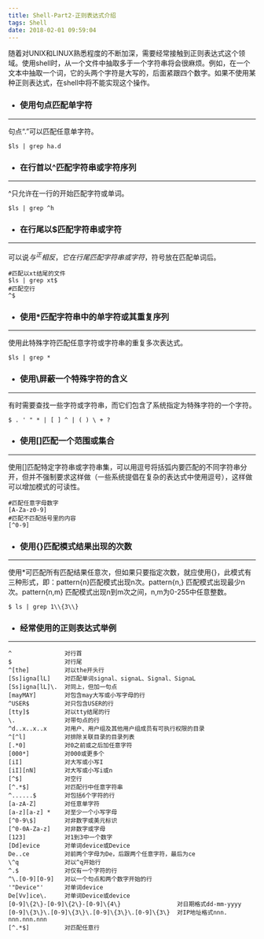 ```yaml
---
title: Shell-Part2-正则表达式介绍
tags: Shell
date: 2018-02-01 09:59:04
---
```

随着对UNIX和LINUX熟悉程度的不断加深，需要经常接触到正则表达式这个领域。使用shell时，从一个文件中抽取多于一个字符串将会很麻烦。例如，在一个文本中抽取一个词，它的头两个字符是大写的，后面紧跟四个数字。如果不使用某种正则表达式，在shell中将不能实现这个操作。
- ### 使用句点匹配单字符

---
句点“.”可以匹配任意单字符。
~~~
$ls | grep ha.d
~~~
- ### 在行首以^匹配字符串或字符序列

---
^只允许在一行的开始匹配字符或单词。
~~~
$ls | grep ^h
~~~
- ### 在行尾以$匹配字符串或字符

---
可以说$与^正相反，它在行尾匹配字符串或字符，$符号放在匹配单词后。
~~~
#匹配以xt结尾的文件
$ls | grep xt$
#匹配空行
^$
~~~
- ### 使用\*匹配字符串中的单字符或其重复序列

---
使用此特殊字符匹配任意字符或字符串的重复多次表达式。
~~~
$ls | grep *
~~~
- ### 使用\屏蔽一个特殊字符的含义

---
有时需要查找一些字符或字符串，而它们包含了系统指定为特殊字符的一个字符。
~~~
$ . ' " * | [ ] ^ | ( ) \ + ?
~~~
- ### 使用[]匹配一个范围或集合

---
使用[]匹配特定字符串或字符串集，可以用逗号将括弧内要匹配的不同字符串分开，但并不强制要求这样做（一些系统提倡在复杂的表达式中使用逗号），这样做可以增加模式的可读性。
~~~
#匹配任意字母数字
[A-Za-z0-9]
#匹配不匹配括号里的内容
[^0-9]
~~~
- ### 使用\{\}匹配模式结果出现的次数

---
使用*可匹配所有匹配结果任意次，但如果只要指定次数，就应使用\{\}，此模式有三种形式，即：pattern\{n\}匹配模式出现n次。pattern\{n,\}   匹配模式出现最少n次。pattern\{n,m}   匹配模式出现n到m次之间，n,m为0-255中任意整数。
~~~
$ ls | grep 1\\{3\\}
~~~
- ### 经常使用的正则表达式举例

---
~~~
^               对行首
$               对行尾
^[the]          对以the开头行
[Ss]igna[lL]    对匹配单词signal、signaL、Signal、SignaL
[Ss]igna[lL]\.  对同上，但加一句点
[mayMAY]        对包含may大写或小写字母的行
^USER$          对只包含USER的行
[tty]$          对以tty结尾的行
\.              对带句点的行
^d..x..x..x     对用户、用户组及其他用户组成员有可执行权限的目录
^[^l]           对排除关联目录的目录列表
[.*0]           对0之前或之后加任意字符
[000*]          对000或更多个
[iI]            对大写或小写I
[iI][nN]        对大写或小写i或n
[^$]            对空行
[^.*$]          对匹配行中任意字符串
^......$        对包括6个字符的行
[a-zA-Z]        对任意单字符
[a-z][a-z] *    对至少一个小写字母
[^0-9\$]        对非数字或美元标识
[^0-0A-Za-z]    对非数字或字母
[123]           对1到3中一个数字
[Dd]evice       对单词device或Device
De..ce          对前两个字母为De，后跟两个任意字符，最后为ce
\^q             对以^q开始行
^.$             对仅有一个字符的行
^\.[0-9][0-9]   对以一个句点和两个数字开始的行
'"Device"'      对单词device
De[Vv]ice\.     对单词Device或device
[0-9]\{2\}-[0-9]\{2\}-[0-9]\{4\}                对日期格式dd-mm-yyyy
[0-9]\{3\}\.[0-9]\{3\}\.[0-9]\{3\}\.[0-9]\{3\}  对IP地址格式nnn. nnn.nnn.nnn
[^.*$]          对匹配任意行
~~~

